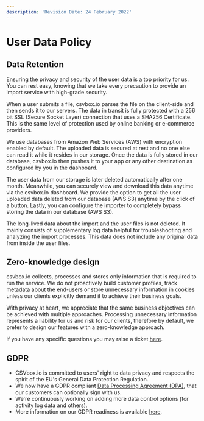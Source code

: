 ```yaml
---
description: 'Revision Date: 24 February 2022'
---
```


# User Data Policy

## Data Retention

Ensuring the privacy and security of the user data is a top priority for us. You can rest easy, knowing that we take every precaution to provide an import service with high-grade security.

When a user submits a file, csvbox.io parses the file on the client-side and then sends it to our servers. The data in transit is fully protected with a 256 bit SSL (Secure Socket Layer) connection that uses a SHA256 Certificate. This is the same level of protection used by online banking or e-commerce providers. &#x20;

We use databases from Amazon Web Services (AWS) with encryption enabled by default. The uploaded data is secured at rest and no one else can read it while it resides in our storage. Once the data is fully stored in our database, csvbox.io then pushes it to your app or any other destination as configured by you in the dashboard.

The user data from our storage is later deleted automatically after one month. Meanwhile, you can securely view and download this data anytime via the csvbox.io dashboard. We provide the option to get all the user uploaded data deleted from our database (AWS S3) anytime by the click of a button. Lastly, you can configure the importer to completely bypass storing the data in our database (AWS S3).   &#x20;

The long-lived data about the import and the user files is not deleted. It mainly consists of supplementary log data helpful for troubleshooting and analyzing the import processes. This data does not include any original data from inside the user files.

## Zero-knowledge design

csvbox.io collects, processes and stores only information that is required to run the service. We do not proactively build customer profiles, track metadata about the end-users or store unnecessary information in cookies unless our clients explicitly demand it to achieve their business goals.

With privacy at heart, we appreciate that the same business objectives can be achieved with multiple approaches. Processing unnecessary information represents a liability for us and risk for our clients, therefore by default, we prefer to design our features with a zero-knowledge approach.

If you have any specific questions you may raise a ticket [here](https://share.hsforms.com/1ubpg6RBoQgKOISkRMEViwg5auur).



## **GDPR** <a href="#gdpr" id="gdpr"></a>

* CSVbox.io is committed to users' right to data privacy and respects the spirit of the EU's General Data Protection Regulation.
* We now have a GDPR compliant [Data Processing Agreement (DPA)](gdpr/data-processing-addendum.md), that our customers can optionally sign with us.
* We're continuously working on adding more data control options (for activity log data and others).
* More information on our GDPR readiness is available [here](gdpr/).
